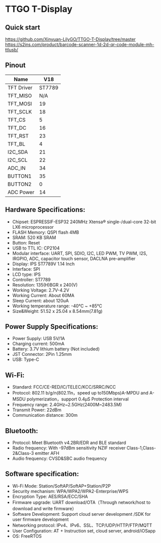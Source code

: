 # TTGO T-Display

## Quick start
https://github.com/Xinyuan-LilyGO/TTGO-T-Display/tree/master
https://s2ins.com/product/barcode-scanner-1d-2d-qr-code-module-mh-ttlusb/

## Pinout
| Name       | V18    |
| ---------- | ------ |
| TFT Driver | ST7789 |
| TFT_MISO   | N/A    |
| TFT_MOSI   | 19     |
| TFT_SCLK   | 18     |
| TFT_CS     | 5      |
| TFT_DC     | 16     |
| TFT_RST    | 23     |
| TFT_BL     | 4      |
| I2C_SDA    | 21     |
| I2C_SCL    | 22     |
| ADC_IN     | 34     |
| BUTTON1    | 35     |
| BUTTON2    | 0      |
| ADC Power  | 14     |

## Hardware Specifications:
- Chipset: ESPRESSIF-ESP32 240MHz Xtensa® single-/dual-core 32-bit LX6 microprocessor
- FLASH Memory: QSPI flash 4MB
- SRAM: 520 KB SRAM
- Button: Reset
- USB to TTL IC: CP2104
- Modular interface: UART, SPI, SDIO, I2C, LED PWM, TV PWM, I2S, IRGPIO, ADC, capacitor touch sensor, DACLNA  pre-amplifier
- Display: IPS ST7789V 1.14 Inch
- Interface: SPI
- LCD type: IPS
- Controller: ST7789
- Resolution: 135(H)BGR x 240(V)
- Working Voltage: 2.7V-4.2V
- Working Current: About 60MA
- Sleep Current: about 120uA
- Working temperature range: -40℃ ~ +85℃
- Size&Weight: 51.52 x 25.04 x 8.54mm(7.81g)

## Power Supply Specifications:
- Power Supply: USB 5V/1A
- Charging current: 500mA
- Battery: 3.7V lithium battery (Not included)
- JST Connector: 2Pin 1.25mm
- USB: Type-C

## Wi-Fi:
- Standard: FCC/CE-RED/IC/TELEC/KCC/SRRC/NCC
- Protocol: 802.11 b/g/n(802.11n，speed up to150Mbps)A-MPDU and A-MSDU polymerization，support 0.4μS Protection interval
- Frequency range: 2.4GHz~2.5GHz(2400M~2483.5M)
- Transmit Power: 22dBm
- Communication distance: 300m

## Bluetooth:
- Protocol: Meet Bluetooth v4.2BR/EDR and BLE standard
- Radio frequency: With -97dBm sensitivity NZIF receiver Class-1,Class-2&Class-3 emitter AFH
- Audio frequency: CVSD&SBC audio frequency

## Software specification:
- Wi-Fi Mode: Station/SoftAP/SoftAP+Station/P2P
- Security mechanism: WPA/WPA2/WPA2-Enterprise/WPS
- Encryption Type: AES/RSA/ECC/SHA
- Firmware upgrade: UART download/OTA（Through network/host to download and write firmware）
- Software Development: Support cloud server development /SDK for user firmware development
- Networking protocol: IPv4、IPv6、SSL、TCP/UDP/HTTP/FTP/MQTT
- User Configuration: AT + Instruction set, cloud server, android/iOSapp
- OS: FreeRTOS
